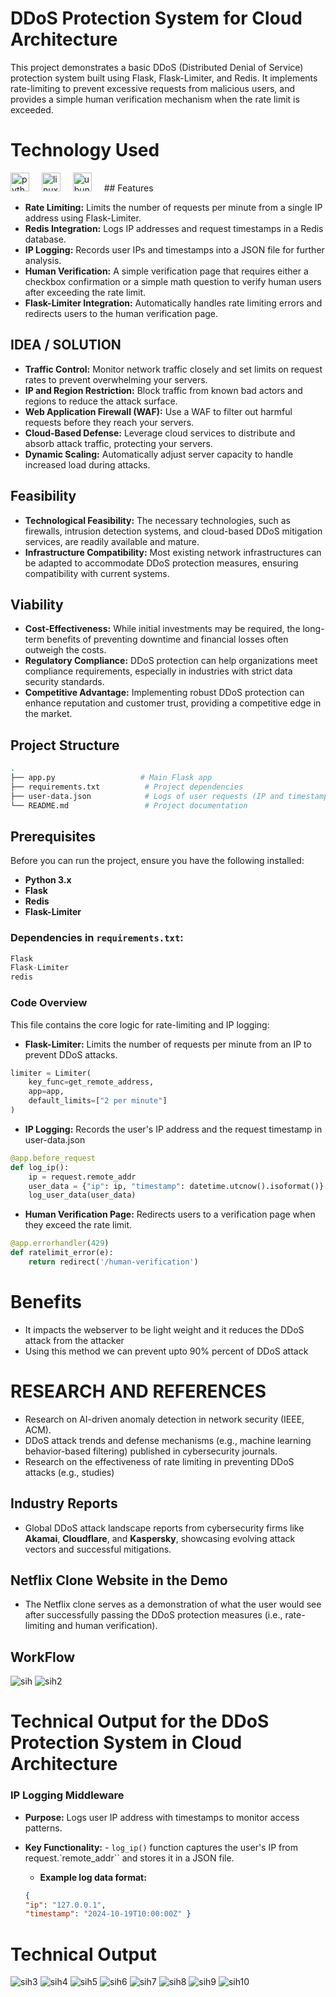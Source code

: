 # DDoS Protection System for Cloud Architecture

This project demonstrates a basic DDoS (Distributed Denial of Service) protection system built using Flask, Flask-Limiter, and Redis. It implements rate-limiting to prevent excessive requests from malicious users, and provides a simple human verification mechanism when the rate limit is exceeded.
# Technology Used

<img src="https://cdn.jsdelivr.net/gh/devicons/devicon/icons/python/python-original.svg" height="30" alt="python logo"  />
<img width="12" />
<img src="https://cdn.jsdelivr.net/gh/devicons/devicon/icons/linux/linux-original.svg" height="30" alt="linux logo"  />
<img width="12" />
<img src="https://cdn.simpleicons.org/ubuntu/E95420" height="30" alt="ubuntu logo"  />
<img width="12" />
## Features

- **Rate Limiting:** Limits the number of requests per minute from a single IP address using Flask-Limiter.
- **Redis Integration:** Logs IP addresses and request timestamps in a Redis database.
- **IP Logging:** Records user IPs and timestamps into a JSON file for further analysis.
- **Human Verification:** A simple verification page that requires either a checkbox confirmation or a simple math question to verify human users after exceeding the rate limit.
- **Flask-Limiter Integration:** Automatically handles rate limiting errors and redirects users to the human verification page.
## IDEA / SOLUTION

- **Traffic Control:** Monitor network traffic closely and set limits on request rates to prevent overwhelming your servers.
- **IP and Region Restriction:** Block traffic from known bad actors and regions to reduce the attack surface.
- **Web Application Firewall (WAF):** Use a WAF to filter out harmful requests before they reach your servers.
- **Cloud-Based Defense:** Leverage cloud services to distribute and absorb attack traffic, protecting your servers.
- **Dynamic Scaling:** Automatically adjust server capacity to handle increased load during attacks.

## Feasibility
- **Technological Feasibility:** The necessary technologies, such as firewalls, intrusion detection systems, and cloud-based DDoS mitigation services, are readily available and mature.
- **Infrastructure Compatibility:** Most existing network infrastructures can be adapted to accommodate DDoS protection measures, ensuring compatibility with current systems.

## Viability
- **Cost-Effectiveness:** While initial investments may be required, the long-
term benefits of preventing downtime and financial losses often outweigh the
costs.
- **Regulatory Compliance:** DDoS protection can help organizations meet
compliance requirements, especially in industries with strict data security
standards.
- **Competitive Advantage:** Implementing robust DDoS protection can enhance
reputation and customer trust, providing a competitive edge in the market.
## Project Structure

```bash
.
├── app.py                   # Main Flask app
├── requirements.txt          # Project dependencies
├── user-data.json            # Logs of user requests (IP and timestamp)
└── README.md                 # Project documentation
```

## Prerequisites

Before you can run the project, ensure you have the following installed:

- **Python 3.x**
- **Flask**
- **Redis**
- **Flask-Limiter**


### Dependencies in `requirements.txt`:

```go
Flask
Flask-Limiter
redis
```

### Code Overview
This file contains the core logic for rate-limiting and IP logging:
- **Flask-Limiter:** Limits the number of requests per minute from an IP to prevent DDoS attacks.
```python
limiter = Limiter(
    key_func=get_remote_address,
    app=app,
    default_limits=["2 per minute"]
)
```
- **IP Logging:** Records the user's IP address and the request timestamp in user-data.json
```python
@app.before_request
def log_ip():
    ip = request.remote_addr
    user_data = {"ip": ip, "timestamp": datetime.utcnow().isoformat()}
    log_user_data(user_data)

```
- **Human Verification Page:** Redirects users to a verification page when they exceed the rate limit.
```python
@app.errorhandler(429)
def ratelimit_error(e):
    return redirect('/human-verification')
```
# Benefits
- It impacts the webserver to be light weight and it reduces the DDoS attack from the attacker
- Using this method we can prevent upto 90% percent of DDoS attack

# RESEARCH AND REFERENCES
- Research on AI-driven anomaly detection in network security (IEEE, ACM).
- DDoS attack trends and defense mechanisms (e.g., machine learning behavior-based filtering) published in cybersecurity journals.
- Research on the effectiveness of rate limiting in preventing DDoS attacks (e.g., studies)
## Industry Reports 
- Global DDoS attack landscape reports from cybersecurity firms like **Akamai**, **Cloudflare**, and **Kaspersky**, showcasing evolving attack vectors and successful mitigations.
## Netflix Clone Website in the Demo
- The Netflix clone serves as a demonstration of what the user would see after successfully passing the DDoS protection measures (i.e., rate-limiting and human verification).
## WorkFlow
![sih](https://github.com/user-attachments/assets/3440f6bf-ee0e-4779-8646-54a34c052260)
![sih2](https://github.com/user-attachments/assets/ed35e36c-eb32-4260-9cec-d88f37451b92)

# Technical Output for the DDoS Protection System in Cloud Architecture
###  IP Logging Middleware

- **Purpose:** Logs user IP address with timestamps to monitor access patterns.
- **Key Functionality:**
      - `log_ip()` function captures the user's IP from request.`remote_addr`` and stores it in a JSON file.
  
  - **Example log data format:**
  ```json
  {
  "ip": "127.0.0.1",
  "timestamp": "2024-10-19T10:00:00Z" }
  ```

# Technical Output
![sih3](https://github.com/user-attachments/assets/62fbb158-0c3a-4f98-9f73-5021d1eb2071)
![sih4](https://github.com/user-attachments/assets/8732e648-402b-49e4-ab6c-460f2167205b)
![sih5](https://github.com/user-attachments/assets/26b610e8-03f4-4c54-bddd-912683769a4e)
![sih6](https://github.com/user-attachments/assets/3113ffe9-114f-4567-b540-4a41765f8882)
![sih7](https://github.com/user-attachments/assets/cae9d532-742a-4fb9-b127-703c897dc84b)
![sih8](https://github.com/user-attachments/assets/d6a22921-446f-4004-b5bc-6d449eb64903)
![sih9](https://github.com/user-attachments/assets/82732633-5db8-41c4-9dbe-dfa4a930c831)
![sih10](https://github.com/user-attachments/assets/0c77e6be-31e4-48bd-a89c-fc65e31a9036)


